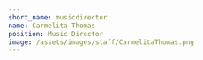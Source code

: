 ```yaml
---
short_name: musicdirector
name: Carmelita Thomas
position: Music Director
image: /assets/images/staff/CarmelitaThomas.png
---
```

